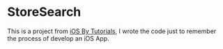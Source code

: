 # StoreSearch
This is a project from [iOS By Tutorials](https://store.raywenderlich.com/products/ios-11-by-tutorials), I wrote the code 
just to remember the process of develop an iOS App.
